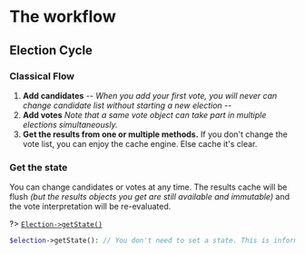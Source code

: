 # The workflow

## Election Cycle

### Classical Flow
1. **Add candidates**
_-- When you add your first vote, you will never can change candidate list without starting a new election --_
1. **Add votes** _Note that a same vote object can take part in multiple elections simultaneously._
1. **Get the results from one or multiple methods.** If you don't change the vote list, you can enjoy the cache engine. Else cache it's clear.

### Get the state
You can change candidates or votes at any time. The results cache will be flush _(but the results objects you get are still available and immutable)_ and the vote interpretation will be re-evaluated.

?> [`Election->getState()`](/Docs/MethodsReferences/Election%20Class/public%20Election--getState)
```php
$election->getState(): // You don't need to set a state. This is informational.
```